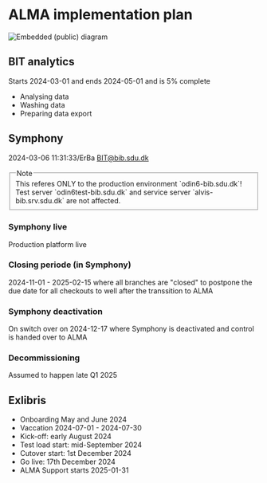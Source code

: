 # ALMA implementation plan

![Embedded (public) diagram](http://www.plantuml.com/plantuml/proxy?cache=no&fmt=svg&src=https://raw.githubusercontent.com/BIT-SDUB/ALMA/main/implentation/timeline.puml)

## BIT analytics

Starts 2024-03-01 and ends 2024-05-01 and is 5% complete

- Analysing data
- Washing data
- Preparing data export


## Symphony
2024-03-06 11:31:33/ErBa BIT@bib.sdu.dk

<fieldset>
<Legend>Note</Legend>
This referes ONLY to the production environment `odin6-bib.sdu.dk`! 
Test server `odin6test-bib.sdu.dk` and service server `alvis-bib.srv.sdu.dk` are not affected.
</fieldset>

### Symphony live
Production platform live

### Closing periode (in Symphony)

2024-11-01 - 2025-02-15 where all branches are "closed" to postpone the due date for all checkouts to well after the transsition to ALMA

### Symphony deactivation

On switch over on 2024-12-17 where Symphony is deactivated and control is handed over to ALMA


### Decommissioning

Assumed to happen late Q1 2025

## Exlibris

- Onboarding May and June 2024
- Vaccation 2024-07-01 - 2024-07-30
- Kick-off: early August 2024
- Test load start: mid-September 2024
- Cutover start: 1st December 2024
- Go live: 17th December 2024
- ALMA Support starts 2025-01-31

